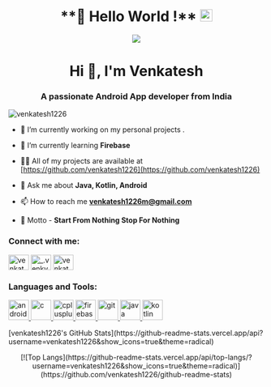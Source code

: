 <h1 align ="center">
 **👋 Hello World !**  <img src="https://github.com/TheDudeThatCode/TheDudeThatCode/blob/master/Assets/Earth.gif" width="24px">
  </h1>
<p align="center">
  <img src="https://raw.githubusercontent.com/RoyalEagle73/RoyalEagle73/master/coding-freak.gif">
</p>

  
<h1 align="center">Hi 👋, I'm Venkatesh</h1>
<h3 align="center">A passionate Android App developer from India</h3>

<p align="left"> <img src="https://komarev.com/ghpvc/?username=venkatesh1226" alt="venkatesh1226" /> </p>

- 🔭 I’m currently working on my personal projects .

- 🌱 I’m currently learning **Firebase**

- 👨‍💻 All of my projects are available at [https://github.com/venkatesh1226](https://github.com/venkatesh1226)

- 💬 Ask me about **Java, Kotlin, Android**

- 📫 How to reach me **venkatesh1226m@gmail.com**

- 🎯 Motto - **Start From Nothing Stop For Nothing**

<p align="left">
<h3 align="left">Connect with me:</h3>
<a href="https://linkedin.com/in/venkatesh makkena" target="blank"><img align="center" src="https://cdn.jsdelivr.net/npm/simple-icons@3.0.1/icons/linkedin.svg" alt="venkatesh makkena" height="30" width="40" /></a>
<a href="https://instagram.com/_.venky_venkatesh_" target="blank"><img align="center" src="https://cdn.jsdelivr.net/npm/simple-icons@3.0.1/icons/instagram.svg" alt="_.venky_venkatesh_" height="30" width="40" /></a>
<a href="https://www.codechef.com/users/venkatesh1226m" target="blank"><img align="center" src="https://cdn.jsdelivr.net/npm/simple-icons@3.1.0/icons/codechef.svg" alt="venkatesh1226m" height="30" width="40" /></a>
</p>

<h3 align="left">Languages and Tools:</h3>
<p align="left"> <a href="https://developer.android.com" target="_blank"> <img src="https://devicons.github.io/devicon/devicon.git/icons/android/android-original-wordmark.svg" alt="android" width="40" height="40"/> </a> <a href="https://www.cprogramming.com/" target="_blank"> <img src="https://devicons.github.io/devicon/devicon.git/icons/c/c-original.svg" alt="c" width="40" height="40"/> </a> <a href="https://www.w3schools.com/cpp/" target="_blank"> <img src="https://devicons.github.io/devicon/devicon.git/icons/cplusplus/cplusplus-original.svg" alt="cplusplus" width="40" height="40"/> </a> <a href="https://firebase.google.com/" target="_blank"> <img src="https://www.vectorlogo.zone/logos/firebase/firebase-icon.svg" alt="firebase" width="40" height="40"/> </a> <a href="https://git-scm.com/" target="_blank"> <img src="https://www.vectorlogo.zone/logos/git-scm/git-scm-icon.svg" alt="git" width="40" height="40"/> </a> <a href="https://www.java.com" target="_blank"> <img src="https://devicons.github.io/devicon/devicon.git/icons/java/java-original-wordmark.svg" alt="java" width="40" height="40"/> </a> <a href="https://kotlinlang.org" target="_blank"> <img src="https://www.vectorlogo.zone/logos/kotlinlang/kotlinlang-icon.svg" alt="kotlin" width="40" height="40"/> </a> </p>
<p align="left">[venkatesh1226's GitHub Stats](https://github-readme-stats.vercel.app/api?username=venkatesh1226&show_icons=true&theme=radical)</p>
<p align="center">
[![Top Langs](https://github-readme-stats.vercel.app/api/top-langs/?username=venkatesh1226&show_icons=true&theme=radical)](https://github.com/venkatesh1226/github-readme-stats)

</p>
